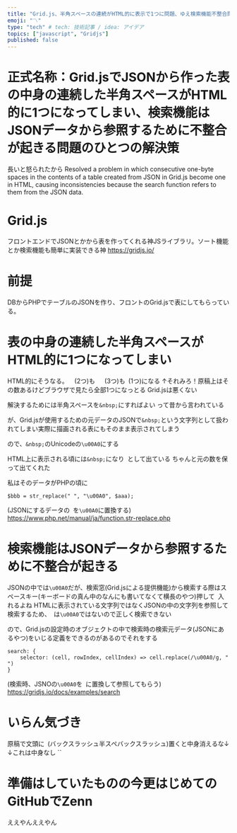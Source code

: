 ```yaml
---
title: "Grid.js、半角スペースの連続がHTML的に表示で1つに問題、ゆえ検索機能不整合問題。解決"
emoji: "〽"
type: "tech" # tech: 技術記事 / idea: アイデア
topics: ["javascript", "Gridjs"]
published: false
---
```

# 正式名称：Grid.jsでJSONから作った表の中身の連続した半角スペースがHTML的に1つになってしまい、検索機能はJSONデータから参照するために不整合が起きる問題のひとつの解決策
長いと怒られたから Resolved a problem in which consecutive one-byte spaces in the contents of a table created from JSON in Grid.js become one in HTML, causing inconsistencies because the search function refers to them from the JSON data.
# Grid.js
フロントエンドでJSONとかから表を作ってくれる神JSライブラリ。ソート機能とか検索機能も簡単に実装できる神
https://gridjs.io/
# 前提
DBからPHPでテーブルのJSONを作り、フロントのGrid.jsで表にしてもらっている。
# 表の中身の連続した半角スペースがHTML的に1つになってしまい
HTML的にそうなる。`  `(2つ)も`   `(3つ)も` `(1つ)になる
↑それみろ！原稿上はその数あるけどブラウザで見たら全部1つになっとる
Grid.jsは悪くない

解決するためには半角スペースを`&nbsp;`にすればよい
って昔から言われている

が、Grid.jsが使用するための元データのJSONで`&nbsp;`という文字列として扱われてしまい実際に描画される表にもそのまま表示されてしまう

ので、`&nbsp;`のUnicodeの`\u00A0`にする

HTML上に表示される頃には`&nbsp;`になり` `として出ている
ちゃんと元の数を保って出てくれた

私はそのデータがPHPの頃に
```
$bbb = str_replace(" ", "\u00A0", $aaa);
```
(JSONにするデータの` `を`\u00A0`に置換する)
https://www.php.net/manual/ja/function.str-replace.php
# 検索機能はJSONデータから参照するために不整合が起きる
JSONの中では`\u00A0`だが、検索窓(Grid.jsによる提供機能)から検索する際はスペースキー(キーボードの真ん中のなんにも書いてなくて横長のやつ)押して` `入れるよね
HTMLに表示されている文字列ではなくJSONの中の文字列を参照して検索するため、` `は`\u00A0`ではないので正しく検索できない

ので、Grid.jsの設定時のオブジェクトの中で検索時の検索元データ(JSONにあるやつ)をいじる定義をできるのがあるのでそれをする
```
search: {
    selector: (cell, rowIndex, cellIndex) => cell.replace(/\u00A0/g, " ")
}
```
(検索時、JSNOの`\u00A0`を` `に置換して参照してもらう)
https://gridjs.io/docs/examples/search
# いらん気づき
原稿で文頭に` `(バックスラッシュ半スペバックスラッシュ)置くと中身消えるな↓
` `
↓これは中身なし
``
# 準備はしていたものの今更はじめてのGitHubでZenn
ええやんええやん